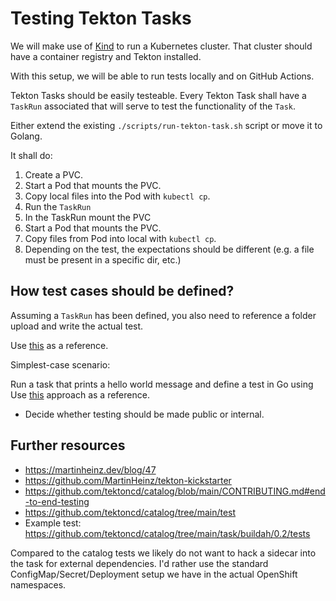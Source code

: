 # Testing Tekton Tasks

We will make use of [Kind](https://kind.sigs.k8s.io) to run a Kubernetes cluster. That cluster should have a container registry and Tekton installed.

With this setup, we will be able to run tests locally and on GitHub Actions.

Tekton Tasks should be easily testeable. Every Tekton Task shall have a `TaskRun` associated that will serve to test the functionality of the `Task`.


Either extend the existing `./scripts/run-tekton-task.sh` script or move it to Golang.

It shall do:
1. Create a PVC.
2. Start a Pod that mounts the PVC.
3. Copy local files into the Pod with `kubectl cp`.
4. Run the `TaskRun`
5. In the TaskRun mount the PVC
6. Start a Pod that mounts the PVC.
7. Copy files from Pod into local with `kubectl cp`.
8. Depending on the test, the expectations should be different (e.g. a file must be present in a specific dir, etc.)

## How test cases should be defined?

Assuming a `TaskRun` has been defined, you also need to reference a folder upload and write the actual test.

Use [this](https://github.com/opendevstack/tailor/blob/master/pkg/openshift/filter_test.go#L105) as a reference.

Simplest-case scenario:

Run a task that prints a hello world message and define a test in Go using Use [this](https://github.com/opendevstack/tailor/blob/master/pkg/openshift/filter_test.go#L105) approach as a reference.

* Decide whether testing should be made public or internal.


## Further resources

* https://martinheinz.dev/blog/47
* https://github.com/MartinHeinz/tekton-kickstarter
* https://github.com/tektoncd/catalog/blob/main/CONTRIBUTING.md#end-to-end-testing
* https://github.com/tektoncd/catalog/tree/main/test
* Example test: https://github.com/tektoncd/catalog/tree/main/task/buildah/0.2/tests

Compared to the catalog tests we likely do not want to hack a sidecar into the task for external dependencies. I'd rather use the standard ConfigMap/Secret/Deployment setup we have in the actual OpenShift namespaces.
